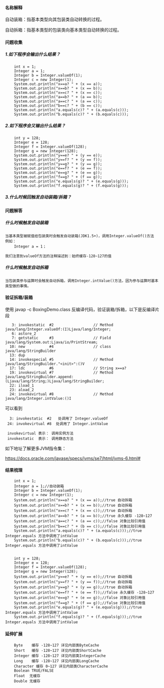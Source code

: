 #### 名称解释

自动装箱：指基本类型向其包装类自动转换的过程。

自动拆箱：指基本类型的包装类向基本类型自动转换的过程。

#### 问题收集

##### 1.如下程序会输出什么结果？
    
        int x = 1;
        Integer a = 1;
        Integer b = Integer.valueOf(1);
        Integer c = new Integer(1);
        System.out.println("x==a? " + (x == a));
        System.out.println("x==b? " + (x == b));
        System.out.println("x==c? " + (x == c));
        System.out.println("a==b? " + (a == b));
        System.out.println("a==c? " + (a == c));
        System.out.println("b==c? " + (b == c));
        System.out.println("a.equals(c)? " + (a.equals(c)));
        System.out.println("b.equals(c)? " + (b.equals(c)));

##### 2.如下程序会又输出什么结果？

        int y = 128;
        Integer e = 128;
        Integer f = Integer.valueOf(128);
        Integer g = new Integer(128);
        System.out.println("y==e? " + (y == e));
        System.out.println("y==f? " + (y == f));
        System.out.println("y==g? " + (y == g));
        System.out.println("e==f? " + (e == f));
        System.out.println("e==g? " + (e == g));
        System.out.println("f==g? " + (f == g));
        System.out.println("e.equals(g)? " + (e.equals(g)));
        System.out.println("f.equals(g)? " + (f.equals(g)));
        
##### 3.什么时候回触发自动装箱/拆箱？


#### 问题解答

##### 什么时候触发自动装箱
    
    当基本类型被赋值给包装类时会触发自动装箱(JDK1.5+)，调用Integer.valueOf()方法
    例如：
        Integer a = 1；
    
    我们注意到valueOf方法的注释描述到：始终缓存-128~127的值    
##### 什么时候触发自动拆箱
    
    当包装类参与运算时会触发自动拆箱，调用Integer.intValue()方法，因为参与运算时基本类型做的事情。
    
    
#### 验证拆箱/装箱

使用 javap -c BoxingDemo.class 反编译代码，验证装箱/拆箱，以下是反编译片段
        
       3: invokestatic  #2                  // Method java/lang/Integer.valueOf:(I)Ljava/lang/Integer;
       6: astore_2
       7: getstatic     #3                  // Field java/lang/System.out:Ljava/io/PrintStream;
      10: new           #4                  // class java/lang/StringBuilder
      13: dup
      14: invokespecial #5                  // Method java/lang/StringBuilder."<init>":()V
      17: ldc           #6                  // String x==a?
      19: invokevirtual #7                  // Method java/lang/StringBuilder.append:(Ljava/lang/String;)Ljava/lang/StringBuilder;
      22: iload_1
      23: aload_2
      24: invokevirtual #8                  // Method java/lang/Integer.intValue:()I
    
    
可以看到 
           
      3: invokestatic  #2   处调用了 Integer.valueOf
     24: invokevirtual #8  处调用了 Integer.intValue
    
     invokevirtual 表示： 调用实例方法
     invokestatic  表示： 调用静态方法
       
如下地址了解更多JVM指令集：

https://docs.oracle.com/javase/specs/jvms/se7/html/jvms-6.html#

    
#### 结果梳理
        
        int x = 1;
        Integer a = 1;//自动装箱
        Integer b = Integer.valueOf(1);
        Integer c = new Integer(1);
        System.out.println("x==a? " + (x == a));//true 自动拆箱
        System.out.println("x==b? " + (x == b));//true 自动拆箱
        System.out.println("x==c? " + (x == c));//true 自动拆箱
        System.out.println("a==b? " + (a == b));//true 永久缓存 -128~127
        System.out.println("a==c? " + (a == c));//false 对象比较引用值
        System.out.println("b==c? " + (b == c));//false 对象比较引用值
        System.out.println("a.equals(c)? " + (a.equals(c)));//true Integer.equals 方法中调用了intValue
        System.out.println("b.equals(c)? " + (b.equals(c)));//true Integer.equals 方法中调用了intValue


        int y = 128;
        Integer e = 128;
        Integer f = Integer.valueOf(128);
        Integer g = new Integer(128);
        System.out.println("y==e? " + (y == e));//true 自动拆箱
        System.out.println("y==f? " + (y == f));//true 自动拆箱
        System.out.println("y==g? " + (y == g));//true 自动拆箱
        System.out.println("e==f? " + (e == f));//false 永久缓存 -128~127
        System.out.println("e==g? " + (e == g));//false 对象比较引用值
        System.out.println("f==g? " + (f == g));//false 对象比较引用值
        System.out.println("e.equals(g)? " + (e.equals(g)));//true Integer.equals 方法中调用了intValue
        System.out.println("f.equals(g)? " + (f.equals(g)));//true Integer.equals 方法中调用了intValue
          
 #### 延伸扩展

        Byte    缓存 -128~127 详见内部类ByteCache
        Short   缓存 -128~127 详见内部类ShortCache
        Integer 缓存 -128~127 详见内部类IntegerCache
        Long    缓存 -128~127 详见内部类LongCache
        Character 缓存 0~127 详见内部类CharacterCache
        Boolean TRUE/FALSE
        Float  无缓存
        Double 无缓存
        
        

    